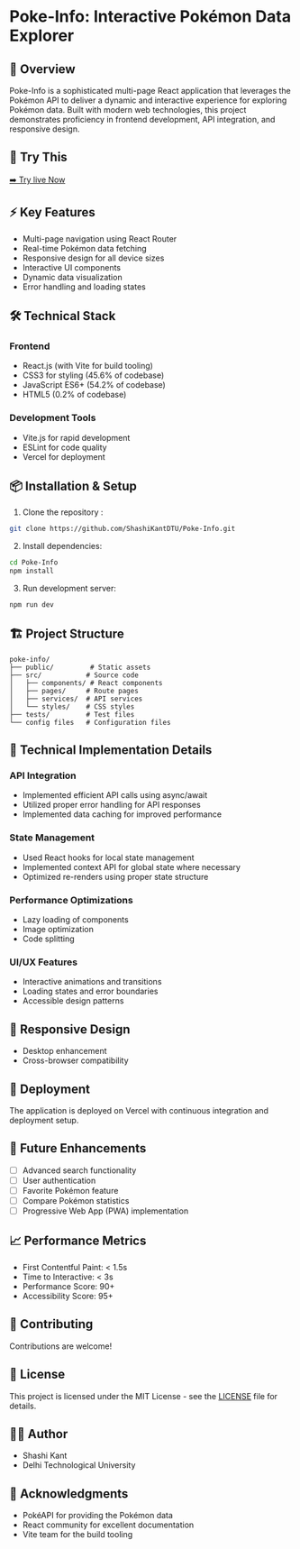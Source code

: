 
# Poke-Info: Interactive Pokémon Data Explorer

## 🚀 Overview
Poke-Info is a sophisticated multi-page React application that leverages the Pokémon API to deliver a dynamic and interactive experience for exploring Pokémon data. Built with modern web technologies, this project demonstrates proficiency in frontend development, API integration, and responsive design.

## 🚀 **Try This**
[➡️ Try live Now](https://pokeinfo-shashikantdtu.vercel.app)

## ⚡ Key Features
- Multi-page navigation using React Router
- Real-time Pokémon data fetching
- Responsive design for all device sizes
- Interactive UI components
- Dynamic data visualization
- Error handling and loading states

## 🛠️ Technical Stack
### Frontend
- React.js (with Vite for build tooling)
- CSS3 for styling (45.6% of codebase)
- JavaScript ES6+ (54.2% of codebase)
- HTML5 (0.2% of codebase)

### Development Tools
- Vite.js for rapid development
- ESLint for code quality
- Vercel for deployment


## 📦 Installation & Setup

1. Clone the repository :
```bash
git clone https://github.com/ShashiKantDTU/Poke-Info.git
```

2. Install dependencies:
```bash
cd Poke-Info
npm install
```

3. Run development server:
```bash
npm run dev
```

## 🏗️ Project Structure
```
poke-info/
├── public/         # Static assets
├── src/           # Source code
│   ├── components/ # React components
│   ├── pages/     # Route pages
│   ├── services/  # API services
│   └── styles/    # CSS styles
├── tests/         # Test files
└── config files   # Configuration files
```

## 🔧 Technical Implementation Details

### API Integration
- Implemented efficient API calls using async/await
- Utilized proper error handling for API responses
- Implemented data caching for improved performance

### State Management
- Used React hooks for local state management
- Implemented context API for global state where necessary
- Optimized re-renders using proper state structure

### Performance Optimizations
- Lazy loading of components
- Image optimization
- Code splitting

### UI/UX Features
- Interactive animations and transitions
- Loading states and error boundaries
- Accessible design patterns



## 📱 Responsive Design

- Desktop enhancement
- Cross-browser compatibility

## 🚀 Deployment
The application is deployed on Vercel with continuous integration and deployment setup.

## 🔄 Future Enhancements
- [ ] Advanced search functionality
- [ ] User authentication
- [ ] Favorite Pokémon feature
- [ ] Compare Pokémon statistics
- [ ] Progressive Web App (PWA) implementation

## 📈 Performance Metrics
- First Contentful Paint: < 1.5s
- Time to Interactive: < 3s
- Performance Score: 90+
- Accessibility Score: 95+

## 🤝 Contributing
Contributions are welcome! 

## 📄 License
This project is licensed under the MIT License - see the [LICENSE](LICENSE) file for details.

## 👨‍💻 Author
- Shashi Kant
- Delhi Technological University

## 🙏 Acknowledgments
- PokéAPI for providing the Pokémon data
- React community for excellent documentation
- Vite team for the build tooling

